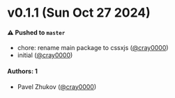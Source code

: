 # v0.1.1 (Sun Oct 27 2024)

#### ⚠️ Pushed to `master`

- chore: rename main package to cssxjs ([@cray0000](https://github.com/cray0000))
- initial ([@cray0000](https://github.com/cray0000))

#### Authors: 1

- Pavel Zhukov ([@cray0000](https://github.com/cray0000))
